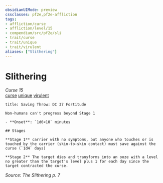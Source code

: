 ```yaml
---
obsidianUIMode: preview
cssclasses: pf2e,pf2e-affliction
tags:
- affliction/curse
- affliction/level/15
- compendium/src/pf2e/sli
- trait/curse
- trait/unique
- trait/virulent
aliases: ["Slithering"]
---
```

# Slithering
*Curse 15*  
[curse](rules/traits/curse.md "Curse Effect Trait")  [unique](rules/traits/unique.md "Unique Rarity Trait")  [virulent](rules/traits/virulent.md "Virulent Item Trait")  

```ad-inline-affliction
title: Saving Throw: DC 37 Fortitude

Non-humans can't progress beyond Stage 1

- **Onset**: `1d6×10` minutes

## Stages

**Stage 1** carrier with no symptoms, but anyone who touches or is touched by the carrier (skin-to-skin contact) must save against the curse (`1d4` days)

**Stage 2** The target dies and transforms into an ooze with a level no greater than the target's level plus 1 for each day since the target contracted the curse.
```

*Source: The Slithering p. 7*